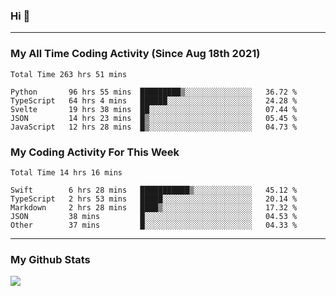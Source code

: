 ### Hi 🙂

---

### My All Time Coding Activity (Since Aug 18th 2021)
<!--START_SECTION:waka-all-->
```text
Total Time 263 hrs 51 mins

Python       96 hrs 55 mins  █████████▒░░░░░░░░░░░░░░░   36.72 % 
TypeScript   64 hrs 4 mins   ██████░░░░░░░░░░░░░░░░░░░   24.28 % 
Svelte       19 hrs 38 mins  ██░░░░░░░░░░░░░░░░░░░░░░░   07.44 % 
JSON         14 hrs 23 mins  █▒░░░░░░░░░░░░░░░░░░░░░░░   05.45 % 
JavaScript   12 hrs 28 mins  █▒░░░░░░░░░░░░░░░░░░░░░░░   04.73 % 
```
<!--END_SECTION:waka-all-->

### My Coding Activity For This Week
<!--START_SECTION:waka-week-->
```text
Total Time 14 hrs 16 mins

Swift        6 hrs 28 mins   ███████████▒░░░░░░░░░░░░░   45.12 % 
TypeScript   2 hrs 53 mins   █████░░░░░░░░░░░░░░░░░░░░   20.14 % 
Markdown     2 hrs 28 mins   ████▒░░░░░░░░░░░░░░░░░░░░   17.32 % 
JSON         38 mins         █░░░░░░░░░░░░░░░░░░░░░░░░   04.53 % 
Other        37 mins         █░░░░░░░░░░░░░░░░░░░░░░░░   04.33 % 
```
<!--END_SECTION:waka-week-->

---

### My Github Stats
[![](https://github-readme-stats.vercel.app/api?username=eroxl&count_private=true&show_icons=true&include_all_commits=true&theme=onedark)](https://github.com/Eroxl)
